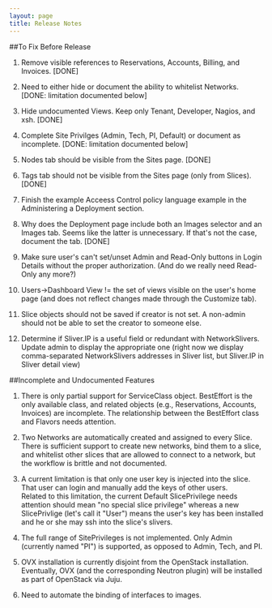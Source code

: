 ```yaml
---
layout: page
title: Release Notes
---
```


##To Fix Before Release

1. Remove visible references to Reservations, Accounts, Billing, and
   Invoices. [DONE]

2. Need to either hide or document the ability to whitelist Networks.
   [DONE: limitation documented below]

3. Hide undocumented Views. Keep only Tenant, Developer, Nagios, and 
   xsh. [DONE]

4. Complete Site Privilges (Admin, Tech, PI, Default) or document as
   incomplete. [DONE: limitation documented below]

5. Nodes tab should be visible from the Sites page. [DONE]

6. Tags tab should not be visible from the Sites page (only from
   Slices). [DONE]

7. Finish the example Acceess Control policy language example in the
   Administering a Deployment section.

8. Why does the Deployment page include both an Images selector and
   an Images tab. Seems like the latter is unnecessary. If that's not
   the case, document the tab. [DONE]

9. Make sure user's can't set/unset Admin and Read-Only buttons in
   Login Details without the proper authorization. (And do we really
   need Read-Only any more?)

10. Users->Dashboard View != the set of views visible on the user's
   home page (and does not reflect changes made through the Customize
   tab).

11. Slice objects should not be saved if creator is not set. A non-admin should not be able to set the creator to someone else.

12. Determine if Sliver.IP is a useful field or redundant with
    NetworkSlivers. Update admin to display the appropriate one (right
    now we display comma-separated NetworkSlivers addresses in Sliver
    list, but Sliver.IP in Sliver detail view)

##Incomplete and Undocumented Features

1. There is only partial support for ServiceClass object.
   BestEffort is the only available class, and related objects
   (e.g., Reservations, Accounts, Invoices) are incomplete. 
   The relationship between the BestEffort class and Flavors
   needs attention.

2. Two Networks are automatically created and assigned to every
   Slice. There is sufficient support to create new networks, bind
   them to a slice, and whitelist other slices that are allowed to
   connect to a network, but the workflow is brittle and not
   documented.

3. A current limitation is that only one user key is injected into the
   slice. That user can login and manually add the keys of other users.  
   Related to this limitation, the current Default SlicePrivilege needs
   attention should mean "no special slice privilege" whereas a new
   SlicePrivlige (let's call it "User") means the user's key has been
   installed and he or she may ssh into the slice's slivers.

4. The full range of SitePrivileges is not implemented. Only Admin 
   (currently named "PI") is supported, as opposed to Admin, Tech,
   and PI.

5. OVX installation is currently disjoint from the OpenStack
   installation.  Eventually, OVX (and the corresponding Neutron
   plugin) will be installed as part of OpenStack via Juju.

6. Need to automate the binding of interfaces to images.

